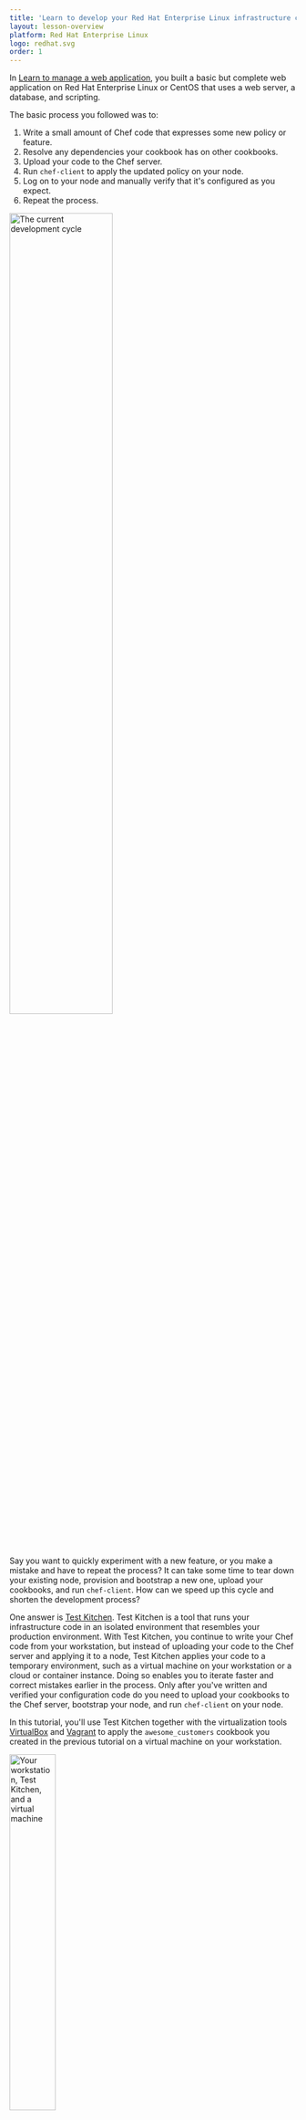 ```yaml
---
title: 'Learn to develop your Red Hat Enterprise Linux infrastructure code locally'
layout: lesson-overview
platform: Red Hat Enterprise Linux
logo: redhat.svg
order: 1
---
```

In [Learn to manage a web application](/manage-a-web-app/rhel), you built a basic but complete web application on Red Hat Enterprise Linux or CentOS that uses a web server, a database, and scripting.

The basic process you followed was to:

1. Write a small amount of Chef code that expresses some new policy or feature.
1. Resolve any dependencies your cookbook has on other cookbooks.
1. Upload your code to the Chef server.
1. Run `chef-client` to apply the updated policy on your node.
1. Log on to your node and manually verify that it's configured as you expect.
1. Repeat the process.

<img src="/assets/images/misc/dev_cycle.png" style="width:60%; box-shadow: none;" alt="The current development cycle" />

Say you want to quickly experiment with a new feature, or you make a mistake and have to repeat the process? It can take some time to tear down your existing node, provision and bootstrap a new one, upload your cookbooks, and run `chef-client`. How can we speed up this cycle and shorten the development process?

One answer is [Test Kitchen](http://kitchen.ci). Test Kitchen is a tool that runs your infrastructure code in an isolated environment that resembles your production environment. With Test Kitchen, you continue to write your Chef code from your workstation, but instead of uploading your code to the Chef server and applying it to a node, Test Kitchen applies your code to a temporary environment, such as a virtual machine on your workstation or a cloud or container instance. Doing so enables you to iterate faster and correct mistakes earlier in the process. Only after you've written and verified your configuration code do you need to upload your cookbooks to the Chef server, bootstrap your node, and run `chef-client` on your node.

In this tutorial, you'll use Test Kitchen together with the virtualization tools [VirtualBox](https://www.virtualbox.org) and [Vagrant](https://www.vagrantup.com) to apply the `awesome_customers` cookbook you created in the previous tutorial on a virtual machine on your workstation.

<img src="/assets/images/networks/workstation-vm.png" style="width:40%; box-shadow: none;" alt="Your workstation, Test Kitchen, and a virtual machine" />

Another benefit to using Test Kitchen is that the operating system of your virtual environment doesn't need to match your workstation's. So even though you're configuring a Red Hat Enterprise Linux or CentOS server, your workstation can be Mac OS, Windows, or another Linux distribution.

Recall that the `awesome_customers` cookbook configures a basic web application that reads customer records from a database and displays the results on a web page.

![the resulting web page](/assets/images/misc/webapp_result_test_kitchen.png)

After completing this lesson, you'll:

* know how to use Test Kitchen to apply your cookbooks locally on temporary instances.
* be able to set up basic network settings for your instance, such as its IP address.
* understand how to transfer your data bags and secret key file from your workstation to your instance.

You'll get started by setting up Chef DK and the virtualization tools on your workstation.
